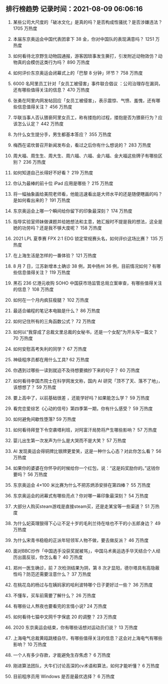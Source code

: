 
## 排行榜趋势 记录时间：2021-08-09 06:06:16
  
  1. 某些公司大尺度的「破冰文化」是真的吗？是否构成性骚扰？是否涉嫌违法？ 1705 万热度
    
  2. 本届东京奥运会中国代表团拿下 38 金，你对中国队的表现满意吗？ 1251 万热度
    
  3. 如何看待北京野生动物园通报，游客因琐事发生撕打，引发附近动物效仿？动物真的会模仿这类行为吗？ 890 万热度
    
  4. 如何评价东京奥运会闭幕式上的「巴黎 8 分钟」环节？ 758 万热度
    
  5. 6000 名阿里员工针对「女员工被侵害」事件联合倡议 ：公司治理存在漏洞，还有哪些值得关注的信息？ 470 万热度
    
  6. 张勇在阿里内网发帖回应「女员工被侵害」，表示震惊、气愤、羞愧，还有哪些信息值得关注？ 456 万热度
    
  7. 华联当事人否认猥亵阿里女员工，称有搂抱的过程，搂抱是否为猥亵行为？应该怎么认定？ 442 万热度
    
  8. 为什么女生提分手，男生都基本答应？ 355 万热度
    
  9. 梅西在诺坎普召开新闻发布会，看过之后你有什么想说的？ 283 万热度
    
  10. 周大福、周生生、周大生、周六福、六福、金六福、金大福这些牌子有哪些区别？ 236 万热度
    
  11. 如何知道自己长得好不好看？ 219 万热度
    
  12. 你认为最棒的前十位 iPad 应用是哪些？ 215 万热度
    
  13. 将一幅抽象画给美院老师看，他能迅速看出是大师水平的还是随便瞎画的吗？是如何看出来的？ 191 万热度
    
  14. 东京奥运会上哪一个瞬间给你留下的印象最深刻？ 174 万热度
    
  15. 指导实验室师妹做课题并给她想法和主意，她汇报时不提是我的想法，这全是她的功劳吗？还是我不够大度呢？ 158 万热度
    
  16. 2021 LPL 夏季赛 FPX 2:1 EDG 锁定常规赛头名，如何评价这场比赛？ 135 万热度
    
  17. 在上海生活是怎样的一番体验？ 121 万热度
    
  18. 8 月 7 日，江苏新增本土确诊 38 例，其中扬州 36 例，目前情况如何？有哪些信息值得关注？ 119 万热度
    
  19. 黑石 236 亿港元收购 SOHO 中国获市场监管总局立案审查，有哪些值得关注的信息？ 108 万热度
    
  20. 如何在一个月内疯狂瘦腿？ 102 万热度
    
  21. 最适合编程的笔记本电脑是什么？ 86 万热度
    
  22. 如何记住所有的三角函数公式？ 72 万热度
    
  23. 如何以“我穿成了总裁文里总裁的女秘书，还是一个女配”为开头写一篇文？ 70 万热度
    
  24. 如何安慰高考失利的同学？ 67 万热度
    
  25. 神级程序员都在用什么工具? 62 万热度
    
  26. 你遇到过哪些一读到就迫不及待想要摘抄下来的句子？ 60 万热度
    
  27. 如何看待李国杰院士在科学网发文称，国内 AI 研究「顶不了天、落不了地」，该想想了？ 59 万热度
    
  28. 要上高中了，以前基础很差 ，还能学好吗？如果能怎么学？ 59 万热度
    
  29. 看完恋爱综艺《心动的信号》第四季第一期，你有什么感受？ 59 万热度
    
  30. 如何避免间歇性堕落? 59 万热度
    
  31. 如何看待拜登下令空袭塔利班，对阿富汗局势将产生哪些影响？ 57 万热度
    
  32. 婴儿出生第一次发声为什么是大哭而不是大笑？ 57 万热度
    
  33. AI 发现奥运会得铜牌比银牌更爱笑，这是一种什么心态？对此你怎么看？ 56 万热度
    
  34. 如果你的婆婆在你怀孕的时候给你一个红包，说：“这是妈奖励你的。”这钱你要吗？ 56 万热度
    
  35. 东京奥运会 4×100 米比赛为什么不把苏炳添安排在第四棒？ 55 万热度
    
  36. 东京奥运会的闭幕式有哪些亮点？你对哪一幕印象最深刻？ 54 万热度
    
  37. 大部分人购买steam游戏是直接steam买，还是走某宝等一些渠道？ 51 万热度
    
  38. 为什么妃英理狠得下心让不足十岁的毛利兰待在啥也不干的小五郎身边？ 49 万热度
    
  39. 为什么宋青书稳稳的正派年轻领军人物不做，要去做反派？ 46 万热度
    
  40. 面对BBC炒作「中国选手没获奖就被骂」，中国马术奥运选手华天结合个人经历出面反驳，你怎么看？ 40 万热度
    
  41. 郑州一医生确诊，前 7 次检测结果为阴，第 8 次才显阳，德尔塔具有高隐蔽性吗？防范还需要注意什么？ 37 万热度
    
  42. 在桃花岛的杨过与在姨妈家的哈利波特哪个日子更好过一些？ 36 万热度
    
  43. 不懂车，买车前需要了解什么？ 26 万热度
    
  44. 有哪些让人熬夜也要看完的言情小说? 24 万热度
    
  45. 如何看待七猫中文网千字保底 20 的调整？ 23 万热度
    
  46. 2020 东京奥运会结束，你有哪些话想对运动员们说？ 13 万热度
    
  47. 上海电气总裁黄瓯跳楼自尽，有哪些值得关注的信息？这会对上海电气有哪些影响？ 10 万热度
    
  48. 一个人有多少存款，才能避免生存焦虑？ 6 万热度
    
  49. 刚进算法团队，大牛们讨论高深的cv术语和算法，如何才能听懂？ 6 万热度
    
  50. 目前程序员用 Windows 是否是最优选择？ 6 万热度
    